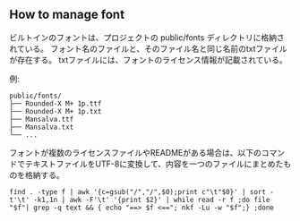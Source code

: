 ## How to manage font

ビルトインのフォントは、プロジェクトの public/fonts ディレクトリに格納されている。
フォント名のファイルと、そのファイル名と同じ名前のtxtファイルが存在する。
txtファイルには、フォントのライセンス情報が記載されている。

例:
```
public/fonts/
├── Rounded-X M+ 1p.ttf
├── Rounded-X M+ 1p.txt
├── Mansalva.ttf
├── Mansalva.txt
└── ...
```

フォントが複数のライセンスファイルやREADMEがある場合は、以下のコマンドでテキストファイルをUTF-8に変換して、内容を一つのファイルにまとめたものを格納する。

```
find . -type f | awk '{c=gsub("/","/",$0);print c"\t"$0}' | sort -t'\t' -k1,1n | awk -F'\t' '{print $2}' | while read -r f ;do file "$f"| grep -q text && { echo "==> $f <=="; nkf -Lu -w "$f";} ;done
```
